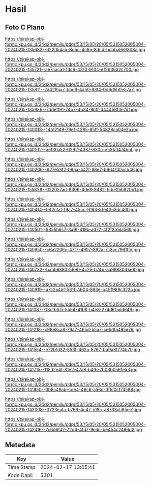 # Hasil

## Foto C Plano

https://sirekap-obj-formc.kpu.go.id/24d2/pemilu/pdpr/53/15/05/20/05/5315052005004-20240215-135632--622d54ab-8d5c-4c8e-8dcd-bcbba9e9308a.jpg

https://sirekap-obj-formc.kpu.go.id/24d2/pemilu/pdpr/53/15/05/20/05/5315052005004-20240215-135721--ae7caca1-1dc9-4310-9104-ef293632c700.jpg

https://sirekap-obj-formc.kpu.go.id/24d2/pemilu/pdpr/53/15/05/20/05/5315052005004-20240215-135811--7d4295a7-bbe9-4a50-83f4-0d6d5b0e57a7.jpg

https://sirekap-obj-formc.kpu.go.id/24d2/pemilu/pdpr/53/15/05/20/05/5315052005004-20240215-135936--7ddeff91-74b7-4b34-9bff-d44458f0e7df.jpg

https://sirekap-obj-formc.kpu.go.id/24d2/pemilu/pdpr/53/15/05/20/05/5315052005004-20240215-140018--14a12149-79ef-4285-85ff-54828ca04e2a.jpg

https://sirekap-obj-formc.kpu.go.id/24d2/pemilu/pdpr/53/15/05/20/05/5315052005004-20240215-140102--aef30a52-0292-4387-830a-e53fa1474b5f.jpg

https://sirekap-obj-formc.kpu.go.id/24d2/pemilu/pdpr/53/15/05/20/05/5315052005004-20240215-140206--927e58f2-b8aa-447f-98e7-b964100ccb46.jpg

https://sirekap-obj-formc.kpu.go.id/24d2/pemilu/pdpr/53/15/05/20/05/5315052005004-20240215-155838--022057ad-8306-4de8-8482-fcbe2bb820b1.jpg

https://sirekap-obj-formc.kpu.go.id/24d2/pemilu/pdpr/53/15/05/20/05/5315052005004-20240215-140414--fef2cfaf-f9a7-45cc-9163-51e4353dc400.jpg

https://sirekap-obj-formc.kpu.go.id/24d2/pemilu/pdpr/53/15/05/20/05/5315052005004-20240215-140501--6855b6c7-3a9f-419b-a377-4f2f2b1da569.jpg

https://sirekap-obj-formc.kpu.go.id/24d2/pemilu/pdpr/53/15/05/20/05/5315052005004-20240215-140650--c6a2206c-47f7-4907-862a-7c3cc7961ffd.jpg

https://sirekap-obj-formc.kpu.go.id/24d2/pemilu/pdpr/53/15/05/20/05/5315052005004-20240215-140732--babb6880-58e0-4c2e-b74b-aa99830d1a00.jpg

https://sirekap-obj-formc.kpu.go.id/24d2/pemilu/pdpr/53/15/05/20/05/5315052005004-20240215-140919--a7c2a4bf-531f-4b04-863e-b45f989c322a.jpg

https://sirekap-obj-formc.kpu.go.id/24d2/pemilu/pdpr/53/15/05/20/05/5315052005004-20240215-141037--13cfbfcb-5554-41b6-b4e8-274d615dd649.jpg

https://sirekap-obj-formc.kpu.go.id/24d2/pemilu/pdpr/53/15/05/20/05/5315052005004-20240215-141218--c98e8ca8-79a7-465d-b5a7-ce6dfa495e76.jpg

https://sirekap-obj-formc.kpu.go.id/24d2/pemilu/pdpr/53/15/05/20/05/5315052005004-20240215-141554--e72b1d32-553f-462a-8767-ba9a3f774b70.jpg

https://sirekap-obj-formc.kpu.go.id/24d2/pemilu/pdpr/53/15/05/20/05/5315052005004-20240215-141715--115d2e4f-81e2-47a8-b4f6-7b03b0561e53.jpg

https://sirekap-obj-formc.kpu.go.id/24d2/pemilu/pdpr/53/15/05/20/05/5315052005004-20240215-141850--3b8c49ab-cde4-46c6-a56d-3ffc0cf74588.jpg

https://sirekap-obj-formc.kpu.go.id/24d2/pemilu/pdpr/53/15/05/20/05/5315052005004-20240215-142008--3723eafa-b769-4c47-b18c-a8733cb85ee1.jpg

https://sirekap-obj-formc.kpu.go.id/24d2/pemilu/pdpr/53/15/05/20/05/5315052005004-20240215-142416--7c6d6f42-72d6-4fd7-9edc-be454c2486d2.jpg


## Metadata

| Key        | Value               |
| ---------- | ------------------- |
| Time Stamp | 2024-02-17 13:05:41 |
| Kode Dapil | 5301                |



